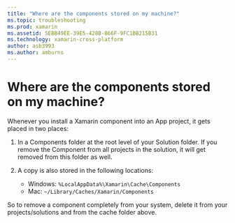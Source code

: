 ```yaml
---
title: "Where are the components stored on my machine?"
ms.topic: troubleshooting
ms.prod: xamarin
ms.assetid: 5EBB49EE-39E5-428B-866F-9FC1BB215B31
ms.technology: xamarin-cross-platform
author: asb3993
ms.author: amburns
---
```


# Where are the components stored on my machine?

Whenever you install a Xamarin component into an App project, it gets placed in two places:

1. In a Components folder at the root level of your Solution folder. If you remove the Component from all projects in the solution, it will get removed from this folder as well.

2. A copy is also stored in the following locations:
    - Windows: `%LocalAppData%\Xamarin\Cache\Components`
    - Mac: `~/Library/Caches/Xamarin/Components`

So to remove a component completely from your system, delete it from your projects/solutions and from the cache folder above.
